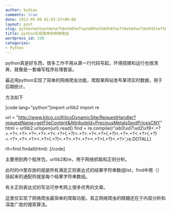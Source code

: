 ```yaml
---
author: bydiao
comments: true
date: 2013-05-09 02:03:57+00:00
layout: post
slug: python%e5%ae%9e%e7%8e%b0%e7%ae%80%e5%8d%95%e7%9a%84%e7%bd%91%e7%bb%9c%e7%88%ac%e8%99%ab
title: python实现简单的网络爬虫
wordpress_id: 330
categories:
- Python
---
```


python真是好东西，很多工作不用从第一行代码写起，环境搭建和运行也很清爽，就像是一套编写程序处理套装。

最近用python实现了简单的网络爬虫功能，爬取某网站发布某项实时数据，用于后期统计。

方法如下

[code lang="python"]import urllib2
import re

url = "http://www.kitco.cn/KitcoDynamicSite/RequestHandler?requestName=getFileContent&AttributeId=PreciousMetalsSpotPricesCNY"
html = urllib2.urlopen(url).read()
find = re.compile(r'<td height="21">\xb0\xd7\xd2\xf8<.+?>.+?<.+?>.+?<.+?>.+?<.+?>(.+?)<.+?>.+?<.+?>(.+?)<.+?>.+?<.+?>(.+?)<.+?>.+?<.+?><.+?>(.+?)<.+?>.+?<.+?><.+?>(.+?)<.+?>',re.DOTALL)

rlt=find.findall(html):
[/code]

主要用到两个程序包，urllib2和re，用于网络抓取和正则分析。

此时的rlt里存放的就是所有满足正则表达式的结果字符串数组list，find中用（）括起来的通配符就是每个结果字符串数组。

有关正则表达式的写法可参考网上很多优秀的文章。

这里仅实现了网络爬虫最简单的爬取功能，真正网络爬虫的精髓还在于内容分析和深度广度的搜索算法。
